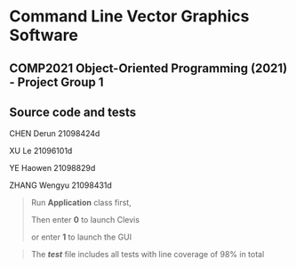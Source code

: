 # Command Line Vector Graphics Software
## COMP2021 Object-Oriented Programming (2021) - Project Group 1
## Source code and tests

CHEN Derun 21098424d

XU Le 21096101d

YE Haowen 21098829d

ZHANG Wengyu 21098431d

> Run **Application** class first,
> 
> Then enter **0** to launch Clevis 
> 
> or enter **1** to launch the GUI

> The _**test**_ file includes all tests with line coverage of 98% in total
